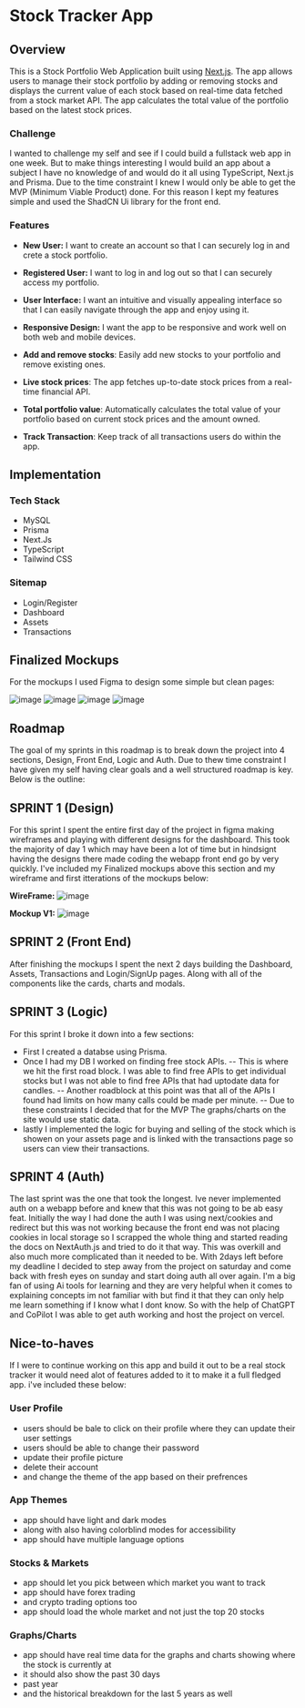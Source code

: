 # Stock Tracker App

## Overview

This is a Stock Portfolio Web Application built using [Next.js](https://nextjs.org/). The app allows users to manage their stock portfolio by adding or removing stocks and displays the current value of each stock based on real-time data fetched from a stock market API. The app calculates the total value of the portfolio based on the latest stock prices.


### Challenge

I wanted to challenge my self and see if I could build a fullstack web app in one week. But to make things interesting I would build an app about a subject I have no knowledge of and would do it all using TypeScript, Next.js and Prisma. Due to the time constraint I knew I would only be able to get the MVP (Minimum Viable Product) done. For this reason I kept my features simple and used the ShadCN Ui library for the front end. 


### Features

- **New User:** I want to create an account so that I can securely log in and crete a stock portfolio.
- **Registered User:** I want to log in and log out so that I can securely access my portfolio.
  
- **User Interface:** I want an intuitive and visually appealing interface so that I can easily navigate through the app and enjoy using it.
- **Responsive Design:** I want the app to be responsive and work well on both web and mobile devices.

- **Add and remove stocks**: Easily add new stocks to your portfolio and remove existing ones.
- **Live stock prices**: The app fetches up-to-date stock prices from a real-time financial API.
- **Total portfolio value**: Automatically calculates the total value of your portfolio based on current stock prices and the amount owned.
- **Track Transaction**: Keep track of all transactions users do within the app.





## Implementation

### Tech Stack

- MySQL
- Prisma
- Next.Js
- TypeScript
- Tailwind CSS

### Sitemap

- Login/Register
- Dashboard
- Assets
- Transactions

## Finalized Mockups

For the mockups I used Figma to design some simple but clean pages:

![image](https://github.com/user-attachments/assets/91350468-2af5-43a3-a5e9-05a66f135daf)
![image](https://github.com/user-attachments/assets/e3f6dcfc-de05-4262-9ccd-15501ac6d53e)
![image](https://github.com/user-attachments/assets/f256ad75-5b29-4980-9b00-9445c086ba51)
![image](https://github.com/user-attachments/assets/be606955-e9bd-4d35-b136-338547c93a92)


## Roadmap

The goal of my sprints in this roadmap is to break down the project into 4 sections, Design, Front End, Logic and Auth. Due to thew time constraint I have given my self having clear goals and a well structured roadmap is key. Below is the outline:


## SPRINT 1 (Design)

For this sprint I spent the entire first day of the project in figma making wireframes and playing with different designs for the dashboard. This took the majority of day 1 which may have been a lot of time but in hindsignt having the designs there made coding the webapp front end go by very quickly. I've included my Finalized mockups above this section and my wireframe and first itterations of the mockups below:

**WireFrame:**
![image](https://github.com/user-attachments/assets/325ff657-11db-4f92-bc7c-df76e15e7899)

**Mockup V1:** 
![image](https://github.com/user-attachments/assets/38d9b7d9-9ef0-4df2-97db-9a6398444663)



## SPRINT 2 (Front End)

After finishing the mockups I spent the next 2 days building the Dashboard, Assets, Transactions and Login/SignUp pages. Along with all of the components like the cards, charts and modals.

## SPRINT 3 (Logic)

For this sprint I broke it down into a few sections: 
- First I created a databse using Prisma. 
- Once I had my DB I worked on finding free stock APIs. 
    -- This is where we hit the first road block. I was able to find free APIs to get individual stocks but I was not able to find free APIs that had uptodate data for candles.
    -- Another roadblock at this point was that all of the APIs I found had limits on how many calls could be made per minute.
    -- Due to these constraints I decided that for the MVP The graphs/charts on the site would use static data.
- lastly I implemented the logic for buying and selling of the stock which is showen on your assets page and is linked with the transactions page so users can view their transactions.

## SPRINT 4 (Auth)

The last sprint was the one that took the longest. Ive never implemented auth on a webapp before and knew that this was not going to be ab easy feat. Initially the way I had done the auth I was using next/cookies and redirect but this was not working because the front end was not placing cookies in local storage so I scrapped the whole thing and started reading the docs on NextAuth.js and tried to do it that way. This was overkill and also much more complicated than it needed to be. With 2days left before my deadline I decided to step away from the project on saturday and come back with fresh eyes on sunday and start doing auth all over again. I'm a big fan of using Ai tools for learning and they are very helpful when it comes to explaining concepts im not familiar with but find it that they can only help me learn something if I know what I dont know. So with the help of ChatGPT and CoPilot I was able to get auth working and host the project on vercel.

## Nice-to-haves

If I were to continue working on this app and build it out to be a real stock tracker it would need alot of features added to it to make it a full fledged app. i've included these below:

### User Profile

- users should be bale to click on their profile where they can update their user settings
- users should be able to change their password
- update their profile picture
- delete their account
- and change the theme of the app based on their prefrences

### App Themes

- app should have light and dark modes
- along with also having colorblind modes for accessibility
- app should have multiple language options

### Stocks & Markets

- app should let you pick between which market you want to track
- app should have forex trading
- and crypto trading options too
- app should load the whole market and not just the top 20 stocks
  
### Graphs/Charts

- app should have real time data for the graphs and charts showing where the stock is currently at
- it should also show the past 30 days
- past year
- and the historical breakdown for the last 5 years as well
